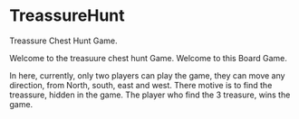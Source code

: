 # TreassureHunt

Treassure Chest Hunt Game.

Welcome to the treasuure chest hunt Game. Welcome to this Board Game.

In here, currently, only two players can play the game, they can move any direction, from North, south, east and west.
There motive is to find the treassure, hidden in the game. The player who find the 3 treasure, wins the game.
